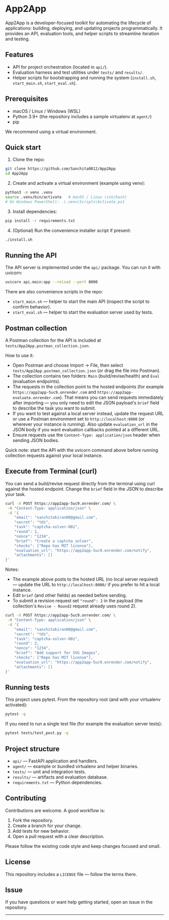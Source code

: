 # App2App

App2App is a developer-focused toolkit for automating the lifecycle of applications: building, deploying, and updating projects programmatically. It provides an API, evaluation tools, and helper scripts to streamline iteration and testing.

## Features

- API for project orchestration (located in `api/`).
- Evaluation harness and test utilities under `tests/` and `results/`.
- Helper scripts for bootstrapping and running the system (`install.sh`, `start_main.sh`, `start_eval.sh`).

## Prerequisites

- macOS / Linux / Windows (WSL)
- Python 3.9+ (the repository includes a sample virtualenv at `agent/`)
- pip

We recommend using a virtual environment.

## Quick start

1. Clone the repo:

```bash
git clone https://github.com/Sanchita0812/App2App
cd App2App
```

2. Create and activate a virtual environment (example using venv):

```bash
python3 -m venv .venv
source .venv/bin/activate   # macOS / Linux (zsh/bash)
# On Windows PowerShell: .\.venv\Scripts\Activate.ps1
```

3. Install dependencies:

```bash
pip install -r requirements.txt
```

4. (Optional) Run the convenience installer script if present:

```bash
./install.sh
```

## Running the API

The API server is implemented under the `api/` package. You can run it with uvicorn:

```bash
uvicorn api.main:app --reload --port 8000
```

There are also convenience scripts in the repo:

- `start_main.sh` — helper to start the main API (inspect the script to confirm behavior).
- `start_eval.sh` — helper to start the evaluation server used by tests.

## Postman collection

A Postman collection for the API is included at `tests/App2App.postman_collection.json`.

How to use it:

- Open Postman and choose Import -> File, then select `tests/App2App.postman_collection.json` (or drag the file into Postman).
- The collection contains two folders: `Main` (build/revise/health) and `Eval` (evaluation endpoints).
- The requests in the collection point to the hosted endpoints (for example `https://app2app-5uc9.onrender.com` and `https://app2app-evaluate.onrender.com`). That means you can send requests immediately after importing — you only need to edit the JSON payload's `brief` field to describe the task you want to submit.
- If you want to test against a local server instead, update the request URL or use a Postman environment set to `http://localhost:8000` (or wherever your instance is running). Also update `evaluation_url` in the JSON body if you want evaluation callbacks pointed at a different URL.
- Ensure requests use the `Content-Type: application/json` header when sending JSON bodies.

Quick note: start the API with the uvicorn command above before running collection requests against your local instance.

## Execute from Terminal (curl)

You can send a build/revise request directly from the terminal using curl against the hosted endpoint. Change the `brief` field in the JSON to describe your task.

```bash
curl -X POST https://app2app-5uc9.onrender.com/ \
 -H "Content-Type: application/json" \
 -d '{
	"email": "sanchitakiran08@gmail.com",
	"secret": "tds",
	"task": "captcha-solver-001",
	"round": 1,
	"nonce": "1234",
	"brief": "Create a captcha solver",
	"checks": ["Repo has MIT license"],
	"evaluation_url": "https://app2app-5uc9.onrender.com/notify",
	"attachments": []
}'
```

Notes:

- The example above posts to the hosted URL (no local server required) — update the URL to `http://localhost:8000/` if you prefer to hit a local instance.
- Edit `brief` (and other fields) as needed before sending.
- To submit a revision request set `"round": 2` in the payload (the collection's `Revise - Round2` request already uses round 2).

```bash
curl -X POST https://app2app-5uc9.onrender.com/ \
 -H "Content-Type: application/json" \
 -d '{
	"email": "sanchitakiran08@gmail.com",
	"secret": "tds",
	"task": "captcha-solver-001",
	"round": 2,
	"nonce": "1234",
	"brief": "Add support for SVG Images",
	"checks": ["Repo has MIT license"],
	"evaluation_url": "https://app2app-5uc9.onrender.com/notify",
	"attachments": []
}'
```

## Running tests

This project uses pytest. From the repository root (and with your virtualenv activated):

```bash
pytest -q
```

If you need to run a single test file (for example the evaluation server tests):

```bash
pytest tests/test_post.py -q
```

## Project structure

- `api/` — FastAPI application and handlers.
- `agent/` — example or bundled virtualenv and helper binaries.
- `tests/` — unit and integration tests.
- `results/` — artifacts and evaluation database.
- `requirements.txt` — Python dependencies.

## Contributing

Contributions are welcome. A good workflow is:

1. Fork the repository.
2. Create a branch for your change.
3. Add tests for new behavior.
4. Open a pull request with a clear description.

Please follow the existing code style and keep changes focused and small.

## License

This repository includes a `LICENSE` file — follow the terms there.

## Issue

If you have questions or want help getting started, open an issue in the repository.

---

